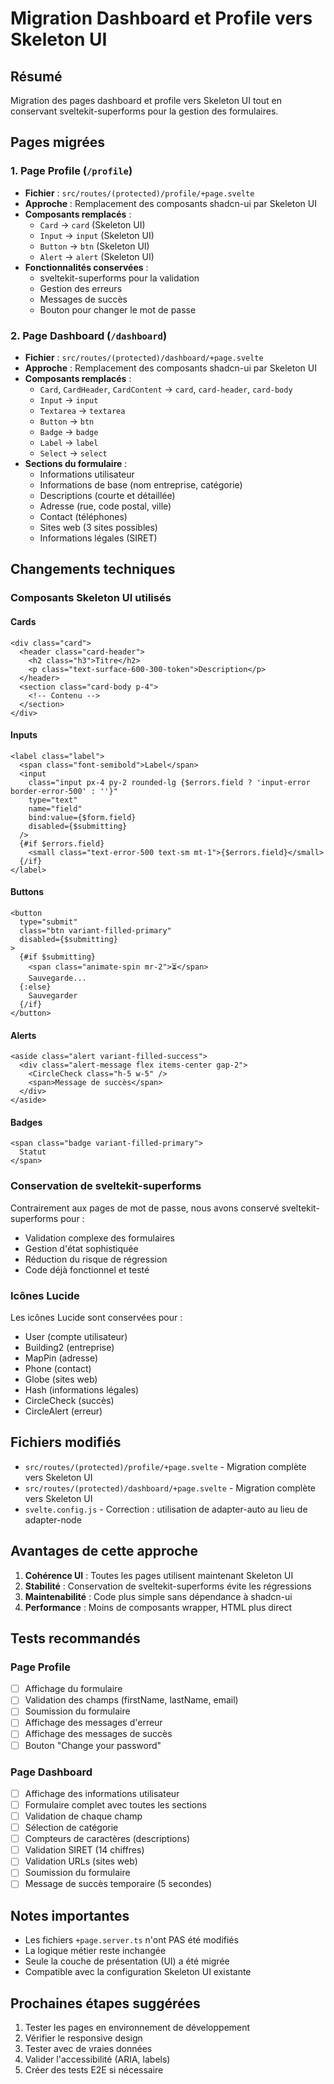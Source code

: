 # Migration Dashboard et Profile vers Skeleton UI

## Résumé

Migration des pages dashboard et profile vers Skeleton UI tout en conservant sveltekit-superforms pour la gestion des formulaires.

## Pages migrées

### 1. Page Profile (`/profile`)
- **Fichier** : `src/routes/(protected)/profile/+page.svelte`
- **Approche** : Remplacement des composants shadcn-ui par Skeleton UI
- **Composants remplacés** :
  - `Card` → `card` (Skeleton UI)
  - `Input` → `input` (Skeleton UI)
  - `Button` → `btn` (Skeleton UI)
  - `Alert` → `alert` (Skeleton UI)
- **Fonctionnalités conservées** :
  - sveltekit-superforms pour la validation
  - Gestion des erreurs
  - Messages de succès
  - Bouton pour changer le mot de passe

### 2. Page Dashboard (`/dashboard`)
- **Fichier** : `src/routes/(protected)/dashboard/+page.svelte`
- **Approche** : Remplacement des composants shadcn-ui par Skeleton UI
- **Composants remplacés** :
  - `Card`, `CardHeader`, `CardContent` → `card`, `card-header`, `card-body`
  - `Input` → `input`
  - `Textarea` → `textarea`
  - `Button` → `btn`
  - `Badge` → `badge`
  - `Label` → `label`
  - `Select` → `select`
- **Sections du formulaire** :
  - Informations utilisateur
  - Informations de base (nom entreprise, catégorie)
  - Descriptions (courte et détaillée)
  - Adresse (rue, code postal, ville)
  - Contact (téléphones)
  - Sites web (3 sites possibles)
  - Informations légales (SIRET)

## Changements techniques

### Composants Skeleton UI utilisés

#### Cards
```svelte
<div class="card">
  <header class="card-header">
    <h2 class="h3">Titre</h2>
    <p class="text-surface-600-300-token">Description</p>
  </header>
  <section class="card-body p-4">
    <!-- Contenu -->
  </section>
</div>
```

#### Inputs
```svelte
<label class="label">
  <span class="font-semibold">Label</span>
  <input
    class="input px-4 py-2 rounded-lg {$errors.field ? 'input-error border-error-500' : ''}"
    type="text"
    name="field"
    bind:value={$form.field}
    disabled={$submitting}
  />
  {#if $errors.field}
    <small class="text-error-500 text-sm mt-1">{$errors.field}</small>
  {/if}
</label>
```

#### Buttons
```svelte
<button
  type="submit"
  class="btn variant-filled-primary"
  disabled={$submitting}
>
  {#if $submitting}
    <span class="animate-spin mr-2">⏳</span>
    Sauvegarde...
  {:else}
    Sauvegarder
  {/if}
</button>
```

#### Alerts
```svelte
<aside class="alert variant-filled-success">
  <div class="alert-message flex items-center gap-2">
    <CircleCheck class="h-5 w-5" />
    <span>Message de succès</span>
  </div>
</aside>
```

#### Badges
```svelte
<span class="badge variant-filled-primary">
  Statut
</span>
```

### Conservation de sveltekit-superforms

Contrairement aux pages de mot de passe, nous avons conservé sveltekit-superforms pour :
- Validation complexe des formulaires
- Gestion d'état sophistiquée
- Réduction du risque de régression
- Code déjà fonctionnel et testé

### Icônes Lucide

Les icônes Lucide sont conservées pour :
- User (compte utilisateur)
- Building2 (entreprise)
- MapPin (adresse)
- Phone (contact)
- Globe (sites web)
- Hash (informations légales)
- CircleCheck (succès)
- CircleAlert (erreur)

## Fichiers modifiés

- `src/routes/(protected)/profile/+page.svelte` - Migration complète vers Skeleton UI
- `src/routes/(protected)/dashboard/+page.svelte` - Migration complète vers Skeleton UI
- `svelte.config.js` - Correction : utilisation de adapter-auto au lieu de adapter-node

## Avantages de cette approche

1. **Cohérence UI** : Toutes les pages utilisent maintenant Skeleton UI
2. **Stabilité** : Conservation de sveltekit-superforms évite les régressions
3. **Maintenabilité** : Code plus simple sans dépendance à shadcn-ui
4. **Performance** : Moins de composants wrapper, HTML plus direct

## Tests recommandés

### Page Profile
- [ ] Affichage du formulaire
- [ ] Validation des champs (firstName, lastName, email)
- [ ] Soumission du formulaire
- [ ] Affichage des messages d'erreur
- [ ] Affichage des messages de succès
- [ ] Bouton "Change your password"

### Page Dashboard
- [ ] Affichage des informations utilisateur
- [ ] Formulaire complet avec toutes les sections
- [ ] Validation de chaque champ
- [ ] Sélection de catégorie
- [ ] Compteurs de caractères (descriptions)
- [ ] Validation SIRET (14 chiffres)
- [ ] Validation URLs (sites web)
- [ ] Soumission du formulaire
- [ ] Message de succès temporaire (5 secondes)

## Notes importantes

- Les fichiers `+page.server.ts` n'ont PAS été modifiés
- La logique métier reste inchangée
- Seule la couche de présentation (UI) a été migrée
- Compatible avec la configuration Skeleton UI existante

## Prochaines étapes suggérées

1. Tester les pages en environnement de développement
2. Vérifier le responsive design
3. Tester avec de vraies données
4. Valider l'accessibilité (ARIA, labels)
5. Créer des tests E2E si nécessaire

